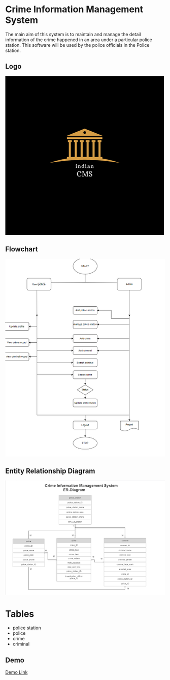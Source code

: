 
# Crime Information Management System

The main aim of this system is to maintain and manage the detail information of the crime happened in  an  area under a particular police station. This software will be used by the police officials in the Police station.

## Logo

![Logo](./Documentation/indianCMS.png)


## Flowchart

![Flowchart](./Documentation/CMS_Flowchart.png)


## Entity Relationship Diagram

![ER Diagram](./Documentation/crime_management_system_ERD.png)

# Tables
- police station
- police
- crime
- criminal

## Demo

<a href="https://drive.google.com/file/d/1zQeu6Ww-N9064yNgBn4iNM8JAr12mbNP/view?usp=share_link" target="_blank"> Demo Link</a>

